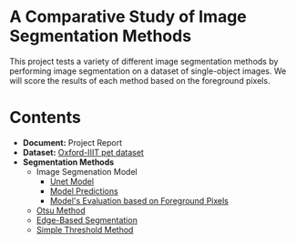 # A Comparative Study of Image Segmentation Methods

This project tests a variety of different image segmentation methods by performing image segmentation on a dataset of single-object images. We will score the results of each method based on the foreground pixels.

# Contents

 - __Document:__ Project Report
 - __Dataset:__ [Oxford-IIIT pet dataset](https://www.robots.ox.ac.uk/~vgg/data/pets/)
 - __Segmentation Methods__
   - Image Segmenation Model
     - [Unet Model](https://github.com/nphan20181/csce5300_project/blob/main/models/unet_model.ipynb)
     - [Model Predictions](https://github.com/nphan20181/csce5300_project/blob/main/models/unet_predicts.ipynb)
     - [Model's Evaluation based on Foreground Pixels](https://github.com/nphan20181/csce5300_project/blob/main/evaluate_model_fg.ipynb)
   - [Otsu Method](https://github.com/nphan20181/csce5300_project/blob/main/Otsu_threshold/Otsu%20Method.ipynb)
   - [Edge-Based Segmentation](https://github.com/nphan20181/csce5300_project/blob/main/Edge_Based_Segmentation/Edge_Based_Segmentation_Method.ipynb)
   - [Simple Threshold Method](https://github.com/nphan20181/csce5300_project/blob/main/SimpleThreshold%20Method/SimpleThresholding.ipynb)

